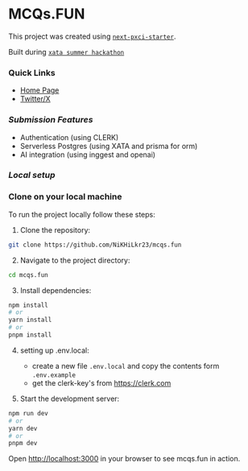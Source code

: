 # MCQs.FUN

This project was created using [`next-pxci-starter`](https://github.com/inngest/next-pxci-starter).



Built during [`xata summer hackathon`](https://xata.io/blog/summer-launch-pxci-hackathon)


### **Quick Links**
- [Home Page](https://mcqs.fun)
- [Twitter/X](https://twitter.com/nikhilkr23)


### *Submission Features*
- Authentication (using CLERK)
- Serverless Postgres (using XATA and prisma for orm)
- AI integration (using inggest and openai)
  

### *Local setup*


### Clone on your local machine

To run the project locally  follow these steps:

1. Clone the repository:

```bash
git clone https://github.com/NiKHiLkr23/mcqs.fun
```

2. Navigate to the project directory:

```bash
cd mcqs.fun
```

3. Install dependencies:

```bash
npm install
# or
yarn install
# or
pnpm install
```

4. setting up .env.local:

    - create a new file `.env.local` and copy the contents form `.env.example`
    - get the clerk-key's from https://clerk.com

5. Start the development server:

```bash
npm run dev
# or
yarn dev
# or
pnpm dev
```

Open [http://localhost:3000](http://localhost:3000) in your browser to see mcqs.fun in action. 